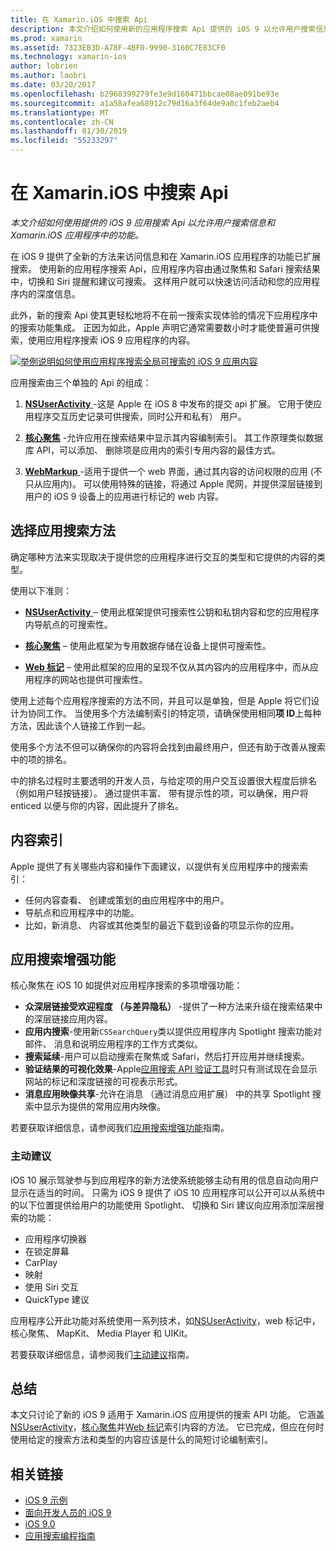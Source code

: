 ```yaml
---
title: 在 Xamarin.iOS 中搜索 Api
description: 本文介绍如何使用新的应用程序搜索 Api 提供的 iOS 9 以允许用户搜索信息和 Xamarin.iOS 应用程序中的功能。
ms.prod: xamarin
ms.assetid: 7323EB3D-A78F-4BF0-9990-3160C7E83CF0
ms.technology: xamarin-ios
author: lobrien
ms.author: laobri
ms.date: 03/20/2017
ms.openlocfilehash: b2968399279fe3e9d160471bbcae08ae091be93e
ms.sourcegitcommit: a1a58afea68912c79d16a3f64de9a0c1feb2aeb4
ms.translationtype: MT
ms.contentlocale: zh-CN
ms.lasthandoff: 01/30/2019
ms.locfileid: "55233297"
---
```

# <a name="search-apis-in-xamarinios"></a>在 Xamarin.iOS 中搜索 Api

_本文介绍如何使用提供的 iOS 9 应用搜索 Api 以允许用户搜索信息和 Xamarin.iOS 应用程序中的功能。_

在 iOS 9 提供了全新的方法来访问信息和在 Xamarin.iOS 应用程序的功能已扩展搜索。 使用新的应用程序搜索 Api，应用程序内容由通过聚焦和 Safari 搜索结果中，切换和 Siri 提醒和建议可搜索。 这样用户就可以快速访问活动和您的应用程序内的深度信息。

此外，新的搜索 Api 使其更轻松地将不在前一搜索实现体验的情况下应用程序中的搜索功能集成。 正因为如此，Apple 声明它通常需要数小时才能使普遍可供搜索，使用应用程序搜索 iOS 9 应用程序的内容。

[![](images/intro01.png "举例说明如何使用应用程序搜索全局可搜索的 iOS 9 应用内容")](images/intro01.png#lightbox)

应用搜索由三个单独的 Api 的组成：

1. [**NSUserActivity** ](nsuseractivity.md) -这是 Apple 在 iOS 8 中发布的提交 api 扩展。 它用于使应用程序交互历史记录可供搜索，同时公开和私有） 用户。

2. [**核心聚焦**](corespotlight.md) -允许应用在搜索结果中显示其内容编制索引。 其工作原理类似数据库 API，可以添加、 删除项是应用内的索引专用内容的最佳方式。

3. [**WebMarkup** ](web-markup.md) -适用于提供一个 web 界面，通过其内容的访问权限的应用 (不只从应用内)。 可以使用特殊的链接，将通过 Apple 爬网，并提供深层链接到用户的 iOS 9 设备上的应用进行标记的 web 内容。

## <a name="selecting-an-app-search-approach"></a>选择应用搜索方法

确定哪种方法来实现取决于提供您的应用程序进行交互的类型和它提供的内容的类型。

使用以下准则：

- [**NSUserActivity** ](nsuseractivity.md) – 使用此框架提供可搜索性公钥和私钥内容和您的应用程序内导航点的可搜索性。

- [**核心聚焦**](corespotlight.md) – 使用此框架为专用数据存储在设备上提供可搜索性。

- [**Web 标记**](web-markup.md) – 使用此框架的应用的呈现不仅从其内容内的应用程序中，而从应用程序的网站也提供可搜索性。

使用上述每个应用程序搜索的方法不同，并且可以是单独，但是 Apple 将它们设计为协同工作。 当使用多个方法编制索引的特定项，请确保使用相同**项 ID**上每种方法，因此该个人链接工作到一起。

使用多个方法不但可以确保你的内容将会找到由最终用户，但还有助于改善从搜索中的项的排名。

中的排名过程时主要透明的开发人员，与给定项的用户交互设置很大程度后排名 （例如用户轻按链接）。
通过提供丰富、 带有提示性的项，可以确保，用户将 enticed 以便与你的内容，因此提升了排名。

## <a name="what-content-to-index"></a>内容索引

Apple 提供了有关哪些内容和操作下面建议，以提供有关应用程序中的搜索索引：

 - 任何内容查看、 创建或策划的由应用程序中的用户。
 - 导航点和应用程序中的功能。
 - 比如，新消息、 内容或其他类型的最近下载到设备的项显示你的应用。

## <a name="app-search-enhancements"></a>应用搜索增强功能

核心聚焦在 iOS 10 如提供对应用程序搜索的多项增强功能：

- **众深层链接受欢迎程度 （与差异隐私）** -提供了一种方法来升级在搜索结果中的深层链接应用内容。
- **应用内搜索**-使用新`CSSearchQuery`类以提供应用程序内 Spotlight 搜索功能对邮件、 消息和说明应用程序的工作方式类似。
- **搜索延续**-用户可以启动搜索在聚焦或 Safari，然后打开应用并继续搜索。
- **验证结果的可视化效果**-Apple[应用搜索 API 验证工具](https://search.developer.apple.com/appsearch-validation-tool)时只有测试现在会显示网站的标记和深度链接的可视表示形式。
- **消息应用映像共享**-允许在消息 （通过消息应用扩展） 中的共享 Spotlight 搜索中显示为提供的常用应用内映像。

若要获取详细信息，请参阅我们[应用搜索增强功能](~/ios/platform/search/app-search-enhancements.md)指南。

### <a name="proactive-suggestions"></a>主动建议

iOS 10 展示驾驶参与到应用程序的新方法使系统能够主动有用的信息自动向用户显示在适当的时间。 只需为 iOS 9 提供了 iOS 10 应用程序可以公开可以从系统中的以下位置提供给用户的功能使用 Spotlight、 切换和 Siri 建议向应用添加深层搜索的功能：

- 应用程序切换器
- 在锁定屏幕
- CarPlay
- 映射
- 使用 Siri 交互
- QuickType 建议 

应用程序公开此功能对系统使用一系列技术，如[NSUserActivity](xref:Foundation.NSUserActivity)，web 标记中，核心聚焦、 MapKit、 Media Player 和 UIKit。

若要获取详细信息，请参阅我们[主动建议](~/ios/platform/search/proactive-suggestions.md)指南。

## <a name="summary"></a>总结

本文只讨论了新的 iOS 9 适用于 Xamarin.iOS 应用提供的搜索 API 功能。 它涵盖[NSUserActivity](nsuseractivity.md)，[核心聚焦](corespotlight.md)并[Web 标记](web-markup.md)索引内容的方法。 它已完成，但应在何时使用给定的搜索方法和类型的内容应该是什么的简短讨论编制索引。



## <a name="related-links"></a>相关链接

- [iOS 9 示例](https://developer.xamarin.com/samples/ios/iOS9/)
- [面向开发人员的 iOS 9](https://developer.apple.com/ios/pre-release/)
- [iOS 9.0](https://developer.apple.com/library/prerelease/ios/releasenotes/General/WhatsNewIniOS/Articles/iOS9.html)
- [应用搜索编程指南](https://developer.apple.com/library/prerelease/ios/documentation/General/Conceptual/AppSearch/index.html#//apple_ref/doc/uid/TP40016308)
